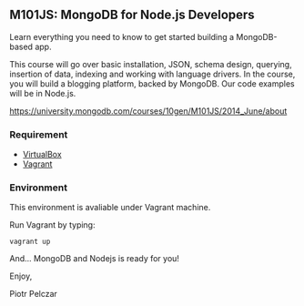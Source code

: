 ## M101JS: MongoDB for Node.js Developers

Learn everything you need to know to get started building a MongoDB-based app.

This course will go over basic installation, JSON, schema design, querying, insertion of data, indexing and working with language drivers. In the course, you will build a blogging platform, backed by MongoDB. Our code examples will be in Node.js.

https://university.mongodb.com/courses/10gen/M101JS/2014_June/about

### Requirement

* [VirtualBox](https://www.virtualbox.org/)
* [Vagrant](http://www.vagrantup.com/)

### Environment

This environment is avaliable under Vagrant machine.

Run Vagrant by typing:

```
vagrant up
```

And... MongoDB and Nodejs is ready for you!

Enjoy,

Piotr Pelczar

